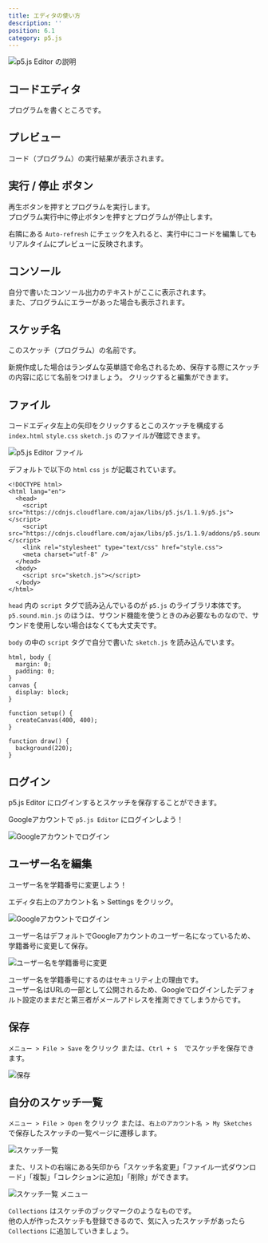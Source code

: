 ```yaml
---
title: エディタの使い方
description: ''
position: 6.1
category: p5.js
---
```


<img src="/resource/image/p5js_editor_explain.png" alt="p5.js Editor の説明"/>

## コードエディタ

プログラムを書くところです。

## プレビュー

コード（プログラム）の実行結果が表示されます。

## 実行 / 停止 ボタン

再生ボタンを押すとプログラムを実行します。  
プログラム実行中に停止ボタンを押すとプログラムが停止します。

<alert>

右隣にある `Auto-refresh` にチェックを入れると、実行中にコードを編集してもリアルタイムにプレビューに反映されます。

</alert>

## コンソール

自分で書いたコンソール出力のテキストがここに表示されます。  
また、プログラムにエラーがあった場合も表示されます。

## スケッチ名

このスケッチ（プログラム）の名前です。

新規作成した場合はランダムな英単語で命名されるため、保存する際にスケッチの内容に応じて名前をつけましょう。
クリックすると編集ができます。

## ファイル

コードエディタ左上の矢印をクリックするとこのスケッチを構成する `index.html` `style.css` `sketch.js` のファイルが確認できます。

<img src="/resource/image/p5js_editor_files.png" alt="p5.js Editor ファイル"/>

デフォルトで以下の `html` `css` `js` が記載されています。

```html[index.html]
<!DOCTYPE html>
<html lang="en">
  <head>
    <script src="https://cdnjs.cloudflare.com/ajax/libs/p5.js/1.1.9/p5.js"></script>
    <script src="https://cdnjs.cloudflare.com/ajax/libs/p5.js/1.1.9/addons/p5.sound.min.js"></script>
    <link rel="stylesheet" type="text/css" href="style.css">
    <meta charset="utf-8" />
  </head>
  <body>
    <script src="sketch.js"></script>
  </body>
</html>
```

`head` 内の `script` タグで読み込んでいるのが `p5.js` のライブラリ本体です。
`p5.sound.min.js` のほうは、サウンド機能を使うときのみ必要なものなので、サウンドを使用しない場合はなくても大丈夫です。

`body` の中の `script` タグで自分で書いた `sketch.js` を読み込んでいます。

```css[style.css]
html, body {
  margin: 0;
  padding: 0;
}
canvas {
  display: block;
}
```

```javascript[sketch.js]
function setup() {
  createCanvas(400, 400);
}

function draw() {
  background(220);
}
```

## ログイン

p5.js Editor にログインするとスケッチを保存することができます。

<alert type="success">

Googleアカウントで `p5.js Editor` にログインしよう！

</alert>

<img src="/resource/image/p5js_editor_login.png" alt="Googleアカウントでログイン"/>

## ユーザー名を編集

<alert type="success">

ユーザー名を学籍番号に変更しよう！

</alert>

エディタ右上のアカウント名 > Settings をクリック。

<img src="/resource/image/p5js_editor_account-settings.png" alt="Googleアカウントでログイン"/>

ユーザー名はデフォルトでGoogleアカウントのユーザー名になっているため、学籍番号に変更して保存。

<img src="/resource/image/p5js_editor_edit-username.png" alt="ユーザー名を学籍番号に変更"/>

<alert type="warning">

ユーザー名を学籍番号にするのはセキュリティ上の理由です。  
ユーザー名はURLの一部として公開されるため、Googleでログインしたデフォルト設定のままだと第三者がメールアドレスを推測できてしまうからです。

</alert>

## 保存

`メニュー > File > Save` をクリック または、`Ctrl + S`　でスケッチを保存できます。

<img src="/resource/image/p5js_editor_save.png" alt="保存"/>

## 自分のスケッチ一覧

`メニュー > File > Open` をクリック または、`右上のアカウント名 > My Sketches` で保存したスケッチの一覧ページに遷移します。

<img src="/resource/image/p5js_editor_my-sketches.png" alt="スケッチ一覧"/>

また、リストの右端にある矢印から「スケッチ名変更」「ファイル一式ダウンロード」「複製」「コレクションに追加」「削除」ができます。

<img src="/resource/image/p5js_editor_my-sketches-menu.png" alt="スケッチ一覧 メニュー"/>

<alert>

`Collections` はスケッチのブックマークのようなものです。  
他の人が作ったスケッチも登録できるので、気に入ったスケッチがあったら `Collections` に追加していきましょう。

</alert>
